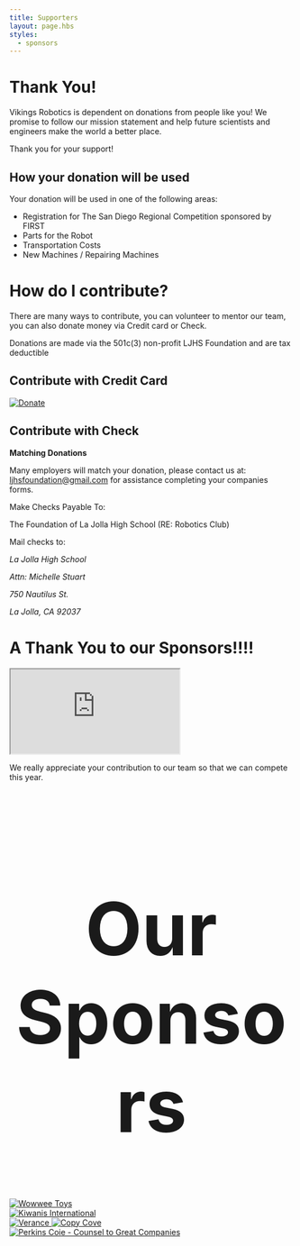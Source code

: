 ```yaml
---
title: Supporters
layout: page.hbs
styles:
  - sponsors
---
```


# Thank You!

Vikings Robotics is dependent on donations from people like you!
We promise to follow our mission statement and help future scientists and engineers make the world a better place.

Thank you for your support!



## How your donation will be used

Your donation will be used in one of the following areas:

- Registration for The San Diego Regional Competition sponsored by FIRST
- Parts for the Robot
- Transportation Costs
- New Machines / Repairing Machines

# How do I contribute?

There are many ways to contribute, you can volunteer to mentor our team,
you can also donate money via Credit card or Check.

Donations are made via the 501c(3) non-profit LJHS Foundation and are tax deductible

## Contribute with Credit Card

<a href = "https://thefoundationoflajollahigh.formstack.com/forms/academic_robotics_team" target="_blank" rel="external">
  <img src ="/images/Donate-Button.png" alt = "Donate">
</a>

## Contribute with Check

<strong> Matching Donations </strong>

Many employers will match your donation, please contact us at: </br> <a href="mailto:ljhsfoundation@gmail.com">ljhsfoundation@gmail.com </a> for assistance completing your companies forms.

Make Checks Payable To:

The Foundation of La Jolla High School (RE: Robotics Club)

Mail checks to:

<address>
  <p>La Jolla High School</p>
  <p>Attn: Michelle Stuart</p>
  <p>750 Nautilus St.</p>
  <p>La Jolla, CA 92037</p>
</address>

# A Thank You to our Sponsors!!!!

<div class="videowrapper">
  <iframe
  src="https://www.youtube.com/embed/eyh2N6vR9TE" allowfullscreen></iframe>
</div>

We really appreciate your contribution to our team so that we can compete this year.

<div style="text-align:center; font-size: 65px"><h1>Our Sponsors</h1></div>
<div class = "center">
<div class = "row">
<div class = "column">
<div class="sponsor-logos">
<a href = "https://wowwee.com/" target="_blank" rel="external">
  <img src ="/images/sponsors/woweeToys.svg" alt = "Wowwee Toys" class = "center">
</a>
</div>
<div class = "column">
<a href = "https://www.kiwanis.org/" target="_blank" rel="external">
  <img src ="/images/sponsors/kiwanisLogo.svg" alt = "Kiwanis International" class = "center">
</a>
</div>
</div>
</div>
<a href = "https://www.verance.com/" target="_blank" rel="external">
  <img src ="/images/sponsors/verance.svg" alt = "Verance" class = "center">
</a>
<a href = "http://www.copycove.com/" target="_blank" rel="external">
  <img src ="/images/sponsors/copy-cove-logo.svg" alt = "Copy Cove" class = "center">
</a>

<div class="smallerHeight">
<a href = "https://www.perkinscoie.com/en/" target="_blank" rel="external">
  <img src ="/images/perkinsCoie.svg" alt = "Perkins Coie - Counsel to Great Companies" class = "center">
</a>
</div>

</div>
